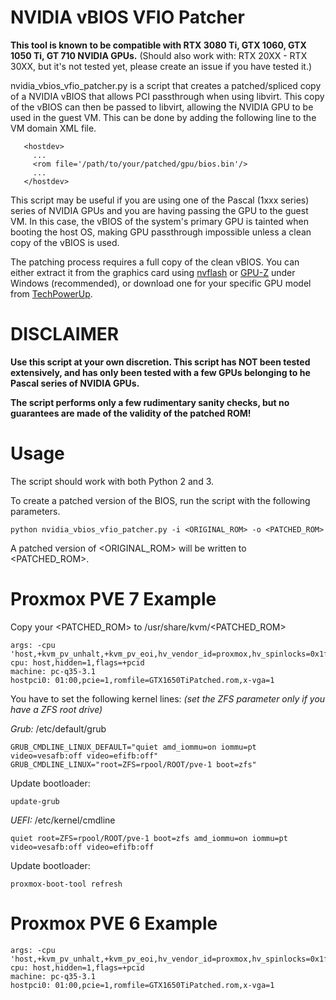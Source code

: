 # NVIDIA vBIOS VFIO Patcher

**This tool is known to be compatible with RTX 3080 Ti, GTX 1060, GTX 1050 Ti, GT 710 NVIDIA GPUs.**
(Should also work with: RTX 20XX - RTX 30XX, but it's not tested yet, please create an issue if you have tested it.)

nvidia_vbios_vfio_patcher.py is a script that creates a patched/spliced copy of a NVIDIA vBIOS that allows PCI passthrough when using libvirt. This copy of the vBIOS can then be passed to libvirt, allowing the NVIDIA GPU to be used in the guest VM. This can be done by adding the following line to the VM domain XML file.

```
   <hostdev>
     ...
     <rom file='/path/to/your/patched/gpu/bios.bin'/>
     ...
   </hostdev>
```

This script may be useful if you are using one of the Pascal (1xxx series) series of NVIDIA GPUs and you are having passing the GPU to the guest VM. In this case, the vBIOS of the system's primary GPU is tainted when booting the host OS, making GPU passthrough impossible unless a clean copy of the vBIOS is used.

The patching process requires a full copy of the clean vBIOS. You can either extract it from the graphics card using [nvflash](https://www.techpowerup.com/download/nvidia-nvflash/) or [GPU-Z](https://www.techpowerup.com/gpuz/) under Windows (recommended), or download one for your specific GPU model from [TechPowerUp](https://www.techpowerup.com/vgabios/).

# DISCLAIMER

**Use this script at your own discretion. This script has NOT been tested extensively, and has only been tested with a few GPUs belonging to he Pascal series of NVIDIA GPUs.**

**The script performs only a few rudimentary sanity checks, but no guarantees are made of the validity of the patched ROM!**

# Usage

The script should work with both Python 2 and 3.

To create a patched version of the BIOS, run the script with the following parameters.

```
python nvidia_vbios_vfio_patcher.py -i <ORIGINAL_ROM> -o <PATCHED_ROM>
```

A patched version of <ORIGINAL_ROM> will be written to <PATCHED_ROM>.

# Proxmox PVE 7 Example
Copy your <PATCHED_ROM> to /usr/share/kvm/<PATCHED_ROM>

```
args: -cpu 'host,+kvm_pv_unhalt,+kvm_pv_eoi,hv_vendor_id=proxmox,hv_spinlocks=0x1fff,hv_vapic,hv_time,hv_reset,hv_vpindex,hv_runtime,hv_relaxed,hv_synic,hv_stimer,hv_tlbflush,hv_ipi,kvm=off'
cpu: host,hidden=1,flags=+pcid
machine: pc-q35-3.1
hostpci0: 01:00,pcie=1,romfile=GTX1650TiPatched.rom,x-vga=1
```

You have to set the following kernel lines: *(set the ZFS parameter only if you have a ZFS root drive)*

*Grub:* /etc/default/grub
```
GRUB_CMDLINE_LINUX_DEFAULT="quiet amd_iommu=on iommu=pt video=vesafb:off video=efifb:off"
GRUB_CMDLINE_LINUX="root=ZFS=rpool/ROOT/pve-1 boot=zfs" 
```
Update bootloader:
```
update-grub
```

*UEFI:* /etc/kernel/cmdline
```
quiet root=ZFS=rpool/ROOT/pve-1 boot=zfs amd_iommu=on iommu=pt video=vesafb:off video=efifb:off
```
Update bootloader:
```
proxmox-boot-tool refresh
```
# Proxmox PVE 6 Example
```
args: -cpu 'host,+kvm_pv_unhalt,+kvm_pv_eoi,hv_vendor_id=proxmox,hv_spinlocks=0x1fff,hv_vapic,hv_time,hv_reset,hv_vpindex,hv_runtime,hv_relaxed,hv_synic,hv_stimer,hv_tlbflush,hv_ipi,kvm=off'
cpu: host,hidden=1,flags=+pcid
machine: pc-q35-3.1
hostpci0: 01:00,pcie=1,romfile=GTX1650TiPatched.rom,x-vga=1
```
